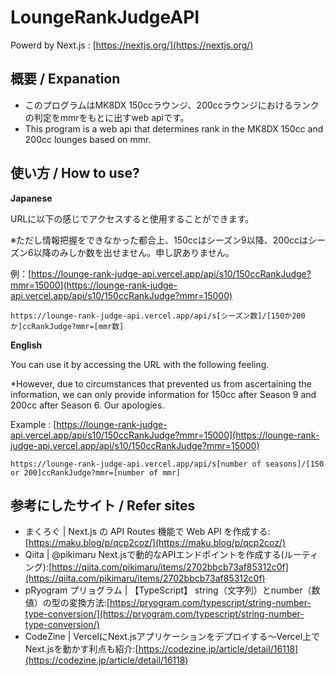 # LoungeRankJudgeAPI

Powerd by Next.js : [https://nextjs.org/](https://nextjs.org/)

## 概要 / Expanation
* このプログラムはMK8DX 150ccラウンジ、200ccラウンジにおけるランクの判定をmmrをもとに出すweb apiです。
* This program is a web api that determines rank in the MK8DX 150cc and 200cc lounges based on mmr.

## 使い方 / How to use?

**Japanese**

URLに以下の感じでアクセスすると使用することができます。

※ただし情報把握をできなかった都合上、150ccはシーズン9以降、200ccはシーズン6以降のみしか数を出せません。申し訳ありません。

例：[https://lounge-rank-judge-api.vercel.app/api/s10/150ccRankJudge?mmr=15000](https://lounge-rank-judge-api.vercel.app/api/s10/150ccRankJudge?mmr=15000)

```
https://lounge-rank-judge-api.vercel.app/api/s[シーズン数]/[150か200か]ccRankJudge?mmr=[mmr数]
```

**English**

You can use it by accessing the URL with the following feeling.

*However, due to circumstances that prevented us from ascertaining the information, we can only provide information for 150cc after Season 9 and 200cc after Season 6. Our apologies.

Example : [https://lounge-rank-judge-api.vercel.app/api/s10/150ccRankJudge?mmr=15000](https://lounge-rank-judge-api.vercel.app/api/s10/150ccRankJudge?mmr=15000)

```
https://lounge-rank-judge-api.vercel.app/api/s[number of seasons]/[150 or 200]ccRankJudge?mmr=[number of mmr]
```

## 参考にしたサイト / Refer sites

* まくろぐ | Next.js の API Routes 機能で Web API を作成する:[https://maku.blog/p/qcp2coz/](https://maku.blog/p/qcp2coz/)
* Qiita | @pikimaru Next.jsで動的なAPIエンドポイントを作成する(ルーティング):[https://qiita.com/pikimaru/items/2702bbcb73af85312c0f](https://qiita.com/pikimaru/items/2702bbcb73af85312c0f)
* pRyogram プリョグラム | 【TypeScript】 string（文字列）とnumber（数値）の型の変換方法:[https://pryogram.com/typescript/string-number-type-conversion/](https://pryogram.com/typescript/string-number-type-conversion/)
* CodeZine | VercelにNext.jsアプリケーションをデプロイする～Vercel上でNext.jsを動かす利点も紹介:[https://codezine.jp/article/detail/16118](https://codezine.jp/article/detail/16118)
